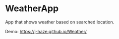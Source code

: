 # WeatherApp
App that shows weather based on searched location.

Demo: https://j-haze.github.io/Weather/
